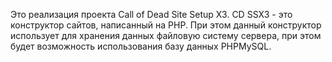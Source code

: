 Это реализация проекта Call of Dead Site Setup X3.
CD SSX3 - это конструктор сайтов, написанный на PHP. При этом данный конструктор использует для хранения данных файловую систему сервера, при этом будет возможность использования базу данных PHPMySQL.
